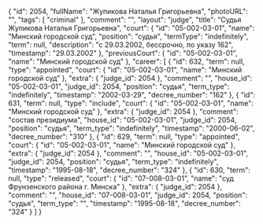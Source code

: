 {
    "id": 2054,
    "fullName": "Жупикова Наталья Григорьевна",
    "photoURL": "",
    "tags": [
        "criminal"
    ],
    "comment": "",
    "layout": "judge",
    "title": "Судья Жупикова Наталья Григорьевна",
    "court": {
        "id": "05-002-03-01",
        "name": "Минский городской суд",
        "position": "судья",
        "termType": "indefinitely",
        "term": null,
        "description": "c 29.03.2002, бессрочно, по указу 162",
        "timestamp": "29.03.2002"
    },
    "previousCourt": {
        "id": "05-002-03-01",
        "name": "Минский городской суд"
    },
    "career": [
        {
            "id": 632,
            "term": null,
            "type": "appointed",
            "court": {
                "id": "05-002-03-01",
                "name": "Минский городской суд"
            },
            "extra": {
                "judge_id": 2054
            },
            "comment": "",
            "house_id": "05-002-03-01",
            "judge_id": 2054,
            "position": "судья",
            "term_type": "indefinitely",
            "timestamp": "2002-03-29",
            "decree_number": "162"
        },
        {
            "id": 631,
            "term": null,
            "type": "include",
            "court": {
                "id": "05-002-03-01",
                "name": "Минский городской суд"
            },
            "extra": {
                "judge_id": 2054
            },
            "comment": "состав президиума",
            "house_id": "05-002-03-01",
            "judge_id": 2054,
            "position": "судья",
            "term_type": "indefinitely",
            "timestamp": "2000-06-02",
            "decree_number": "310"
        },
        {
            "id": 629,
            "term": null,
            "type": "appointed",
            "court": {
                "id": "05-002-03-01",
                "name": "Минский городской суд"
            },
            "extra": {
                "judge_id": 2054
            },
            "comment": "",
            "house_id": "05-002-03-01",
            "judge_id": 2054,
            "position": "судья",
            "term_type": "indefinitely",
            "timestamp": "1995-08-18",
            "decree_number": "324"
        },
        {
            "id": 630,
            "term": null,
            "type": "released",
            "court": {
                "id": "07-008-03-01",
                "name": "суд Фрунзенского района г. Минска"
            },
            "extra": {
                "judge_id": 2054
            },
            "comment": "",
            "house_id": "07-008-03-01",
            "judge_id": 2054,
            "position": "судья",
            "term_type": "",
            "timestamp": "1995-08-18",
            "decree_number": "324"
        }
    ]
}